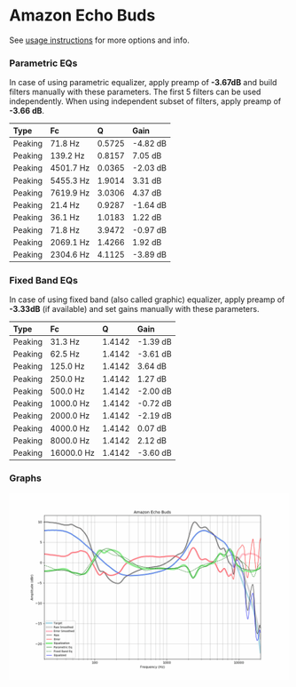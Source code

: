 # Amazon Echo Buds
See [usage instructions](https://github.com/jaakkopasanen/AutoEq#usage) for more options and info.

### Parametric EQs
In case of using parametric equalizer, apply preamp of **-3.67dB** and build filters manually
with these parameters. The first 5 filters can be used independently.
When using independent subset of filters, apply preamp of **-3.66 dB**.

| Type    | Fc        |      Q | Gain     |
|:--------|:----------|:-------|:---------|
| Peaking | 71.8 Hz   | 0.5725 | -4.82 dB |
| Peaking | 139.2 Hz  | 0.8157 | 7.05 dB  |
| Peaking | 4501.7 Hz | 0.0365 | -2.03 dB |
| Peaking | 5455.3 Hz | 1.9014 | 3.31 dB  |
| Peaking | 7619.9 Hz | 3.0306 | 4.37 dB  |
| Peaking | 21.4 Hz   | 0.9287 | -1.64 dB |
| Peaking | 36.1 Hz   | 1.0183 | 1.22 dB  |
| Peaking | 71.8 Hz   | 3.9472 | -0.97 dB |
| Peaking | 2069.1 Hz | 1.4266 | 1.92 dB  |
| Peaking | 2304.6 Hz | 4.1125 | -3.89 dB |

### Fixed Band EQs
In case of using fixed band (also called graphic) equalizer, apply preamp of **-3.33dB**
(if available) and set gains manually with these parameters.

| Type    | Fc         |      Q | Gain     |
|:--------|:-----------|:-------|:---------|
| Peaking | 31.3 Hz    | 1.4142 | -1.39 dB |
| Peaking | 62.5 Hz    | 1.4142 | -3.61 dB |
| Peaking | 125.0 Hz   | 1.4142 | 3.64 dB  |
| Peaking | 250.0 Hz   | 1.4142 | 1.27 dB  |
| Peaking | 500.0 Hz   | 1.4142 | -2.00 dB |
| Peaking | 1000.0 Hz  | 1.4142 | -0.72 dB |
| Peaking | 2000.0 Hz  | 1.4142 | -2.19 dB |
| Peaking | 4000.0 Hz  | 1.4142 | 0.07 dB  |
| Peaking | 8000.0 Hz  | 1.4142 | 2.12 dB  |
| Peaking | 16000.0 Hz | 1.4142 | -3.60 dB |

### Graphs
![](./Amazon%20Echo%20Buds.png)